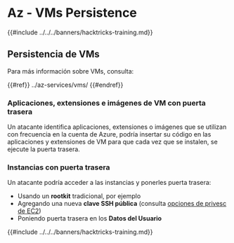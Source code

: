 # Az - VMs Persistence

{{#include ../../../banners/hacktricks-training.md}}

## Persistencia de VMs

Para más información sobre VMs, consulta:

{{#ref}}
../az-services/vms/
{{#endref}}

### Aplicaciones, extensiones e imágenes de VM con puerta trasera <a href="#backdoor-instances" id="backdoor-instances"></a>

Un atacante identifica aplicaciones, extensiones o imágenes que se utilizan con frecuencia en la cuenta de Azure, podría insertar su código en las aplicaciones y extensiones de VM para que cada vez que se instalen, se ejecute la puerta trasera.

### Instancias con puerta trasera <a href="#backdoor-instances" id="backdoor-instances"></a>

Un atacante podría acceder a las instancias y ponerles puerta trasera:

- Usando un **rootkit** tradicional, por ejemplo
- Agregando una nueva **clave SSH pública** (consulta [opciones de privesc de EC2](https://cloud.hacktricks.xyz/pentesting-cloud/aws-security/aws-privilege-escalation/aws-ec2-privesc))
- Poniendo puerta trasera en los **Datos del Usuario**

{{#include ../../../banners/hacktricks-training.md}}
